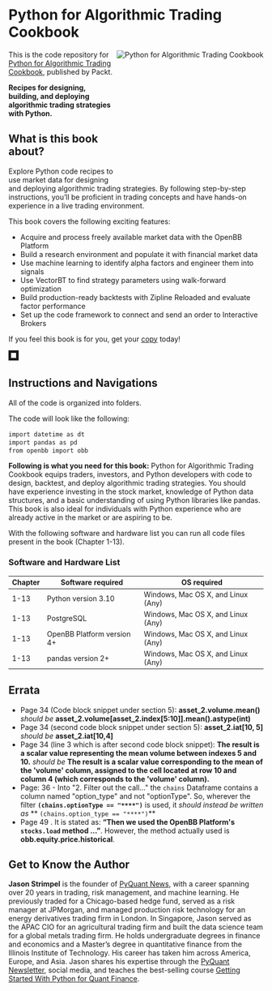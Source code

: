# Python for Algorithmic Trading Cookbook

<a href="<https://www.packtpub.com/en-in/product/python-for-algorithmic-trading-cookbook-9781835084700"><img src="https://content.packt.com/_/image/xxlarge/B21323/cover_image_large.jpg" alt="Python for Algorithmic Trading Cookbook" height="256px" align="right"></a>

This is the code repository for [Python for Algorithmic Trading Cookbook](https://amzn.to/4706Exu), published by Packt.

**Recipes for designing, building, and deploying algorithmic trading strategies with Python.**

## What is this book about?
Explore Python code recipes to use market data for designing and deploying algorithmic trading strategies. By following step-by-step instructions, you’ll be proficient in trading concepts and have hands-on experience in a live trading environment.

This book covers the following exciting features:
* Acquire and process freely available market data with the OpenBB Platform
* Build a research environment and populate it with financial market data
* Use machine learning to identify alpha factors and engineer them into signals
* Use VectorBT to find strategy parameters using walk-forward optimization
* Build production-ready backtests with Zipline Reloaded and evaluate factor performance
* Set up the code framework to connect and send an order to Interactive Brokers

If you feel this book is for you, get your [copy](https://amzn.to/4706Exu) today!

<a href="https://www.packtpub.com/?utm_source=github&utm_medium=banner&utm_campaign=GitHubBanner"><img src="https://raw.githubusercontent.com/PacktPublishing/GitHub/master/GitHub.png" alt="https://www.packtpub.com/" border="5" /></a>

## Instructions and Navigations
All of the code is organized into folders.

The code will look like the following:
```
import datetime as dt
import pandas as pd
from openbb import obb
```

**Following is what you need for this book:**
Python for Algorithmic Trading Cookbook equips traders, investors, and Python developers with code to design, backtest, and deploy algorithmic trading strategies. You should have experience investing in the stock market, knowledge of Python data structures, and a basic understanding of using Python libraries like pandas. This book is also ideal for individuals with Python experience who are already active in the market or are aspiring to be.

With the following software and hardware list you can run all code files present in the book (Chapter 1-13).

### Software and Hardware List

| Chapter  | Software required                                                                    | OS required                        |
| -------- | -------------------------------------------------------------------------------------| -----------------------------------|
|  		1-13 | Python version 3.10   							                                            			  | Windows, Mac OS X, and Linux (Any) |
|      1-13|   	PostgreSQL																		                                  | Windows, Mac OS X, and Linux (Any)|
|  		1-13 |	OpenBB Platform version 4+ 					                                            			  | Windows, Mac OS X, and Linux (Any) |
|  		1-13 |pandas version 2+					                                            			  | Windows, Mac OS X, and Linux (Any) |


## Errata

* Page 34 (Code block snippet under section 5): **asset_2.volume.mean()** _should be_ **asset_2.volume[asset_2.index[5:10]].mean().astype(int)**
* Page 34 (second code block snippet under section 5): **asset_2.iat[10, 5]** _should be_ **asset_2.iat[10,4]**
* Page 34 (line 3 which is after second code block snippet): **The result is a scalar value representing the mean volume between indexes 5 and 10.** _should be_ **The result is a scalar value corresponding to the mean of the 'volume' column, assigned to the cell located at row 10 and column 4 (which corresponds to the 'volume' column).**
* Page: 36 - Into "2. Filter out the call..."  the `chains` Dataframe contains a column named "option_type" and not "optionType". So, wherever the filter **`(chains.optionType == "****")`** is used, it  _should instead be written as_ ** `(chains.option_type == "****")`**
* Page 49 . It is  stated as: **“Then we used the OpenBB Platform's `stocks.load` method …”**. However, the method actually used is **obb.equity.price.historical**.



## Get to Know the Author
**Jason Strimpel** is the founder of [PyQuant News](https://www.pyquantnews.com/), with a career spanning over 20 years in trading, risk management, and machine learning. He previously traded for a Chicago-based hedge fund, served as a risk manager at JPMorgan, and managed production risk technology for an energy derivatives trading firm in London. In Singapore, Jason served as the APAC CIO for an agricultural trading firm and built the data science team for a global metals trading firm. He holds undergraduate degrees in finance and economics and a Master’s degree in quantitative finance from the Illinois Institute of Technology. His career has taken him across America, Europe, and Asia. Jason shares his expertise through the [PyQuant Newsletter](https://www.pyquantnews.com/subscribe-to-the-pyquant-newsletter), social media, and teaches the best-selling course [Getting Started With Python for Quant Finance](https://www.pyquantnews.com/getting-started-with-python-for-quant-finance?utm_source=gh&utm_campaign=book).

